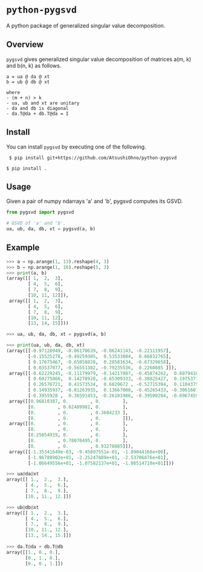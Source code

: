 # `python-pygsvd`

A python package of generalized singular value decomposition.

## Overview

`pygsvd` gives generalized singular value decomposition of matrices a(m, k) and b(n, k) as follows.

```
a = ua @ da @ xt
b = ub @ db @ xt

where
- (m + n) > k
- ua, ub and xt are unitary
- da and db is diagonal
- da.T@da + db.T@da = I
```

## Install

You can install `pygsvd` by executing one of the following.

```shell
 $ pip install git+https://github.com/AtsushiOhno/python-pygsvd
 ```

 ```shell
 $ pip install .
 ```

 ## Usage

Given a pair of numpy ndarrays 'a' and 'b', pygsvd computes its GSVD.

 ```python
from pygsvd import pygsvd

# GSVD of 'a' and 'b'.
ua, ub, da, db, xt = pygsvd(a, b)
 ```

## Example

```python
>>> a = np.arange(1, 13).reshape(4, 3)
>>> b = np.arange(1, 16).reshape(5, 3)
>>> print(a, b)
(array([[ 1,  2,  3],
        [ 4,  5,  6],
        [ 7,  8,  9],
        [10, 11, 12]]),
 array([[ 1,  2,  3],
        [ 4,  5,  6],
        [ 7,  8,  9],
        [10, 11, 12],
        [13, 14, 15]]))

>>> ua, ub, da, db, xt = pygsvd(a, b)

>>> print(ua, ub, da, db, xt)
(array([[-0.97128949, -0.06170639, -0.06241143, -0.22111957],
        [-0.15525278, -0.49259305,  0.53533804,  0.66832765],
        [ 0.17675467, -0.65858828,  0.28581634, -0.67329658],
        [ 0.03537077, -0.56551382, -0.79235536,  0.2260885 ]]),
 array([[-0.62229245, -0.11179979, -0.14217887, -0.45874262,  0.60794185],
        [ 0.60275866,  0.14278928, -0.65309333, -0.38825427,  0.19753719],
        [ 0.26576721,  0.41573534,  0.6829672 , -0.52715394,  0.1104375 ],
        [ 0.14935937, -0.81263935,  0.13667008, -0.45265433, -0.30616075],
        [-0.3955928 ,  0.36591453, -0.26101986, -0.39500204, -0.69674595]]),
 array([[0.96810387, 0.        , 0.        ],
        [0.        , 0.62489981, 0.        ],
        [0.        , 0.        , 0.3604233 ],
        [0.        , 0.        , 0.        ]]),
 array([[0.        , 0.        , 0.        ],
        [0.        , 0.        , 0.        ],
        [0.25054919, 0.        , 0.        ],
        [0.        , 0.78070495, 0.        ],
        [0.        , 0.        , 0.93278885]]),
 array([[-1.35341649e-03, -9.45897551e-01, -1.89044168e+00],
        [-1.96788902e+01, -2.25247889e+01, -2.53706876e+01],
        [-1.06649556e+01, -1.07582137e+01, -1.08514718e+01]]))

>>> ua@da@xt
array([[ 1.,  2.,  3.],
       [ 4.,  5.,  6.],
       [ 7.,  8.,  9.],
       [10., 11., 12.]])

>>> ub@db@xt
array([[ 1.,  2.,  3.],
       [ 4.,  5.,  6.],
       [ 7.,  8.,  9.],
       [10., 11., 12.],
       [13., 14., 15.]])
       
>>> da.T@da + db.T@db
array([[1., 0., 0.],
       [0., 1., 0.],
       [0., 0., 1.]])
```